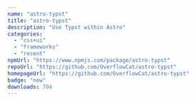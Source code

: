 ```yaml
---
name: "astro-typst"
title: "astro-typst"
description: "Use Typst within Astro"
categories:
  - "css+ui"
  - "frameworks"
  - "recent"
npmUrl: "https://www.npmjs.com/package/astro-typst"
repoUrl: "https://github.com/OverflowCat/astro-typst"
homepageUrl: "https://github.com/OverflowCat/astro-typst"
badge: "new"
downloads: 704
---
```

